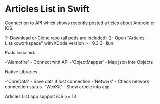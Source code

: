 # Articles List in Swift
Connection to API which shows recently posted articles about Android or iOS.


1-  Download or Clone repo (all pods are included).
2-  Open "Articles List.xcworkspace" with XCode version >= 9.3
3-  Run.

Pods installed:

 -'Alamofire' - Connect with API
 -'ObjectMapper' - Map json into Objects

Native Libraries:

-'CoreData' - Save data if lost connection
-'Network' - Check network connection status
-'WebKit' - Show article into app

Articles List app support iOS >= 13
